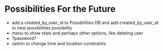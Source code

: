 # Possibilities For the Future
 * add a created_by_user_id to Possibilities DB and add created_by_user_id to new possibilities possibility
 * menu to show stats and perhaps other options, like deleting user
 * ?password?
 * option to change time and location constraints
